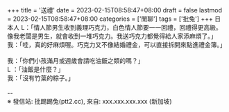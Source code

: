 +++
title = '送禮'
date = 2023-02-15T08:58:47+08:00
draft = false
lastmod = 2023-02-15T08:58:47+08:00
categories = ['閒聊']
tags = ['批兔']
+++
日本人 L：「情人節男生收到義理巧克力，白色情人節要一一回禮，回禮得更高級。<br>
像我老闆是男生，就會收到一堆巧克力。我送巧克力都覺得給人家添麻煩了。」<br>
我：「哇，真的好麻煩喔。巧克力又不像結婚禮金，可以直接拆開來點進禮金簿。」<br>
<br>
我：「你們小孩滿月或週歲會請吃油飯之類的嗎？」<br>
L ：「油飯是什麼？」<br>
我：「沒有竹葉的粽子。」<br>
<br>
--<br>
※ 發信站: 批踢踢兔(ptt2.cc), 來自: xxx.xxx.xxx.xxx (新加坡)<br>
